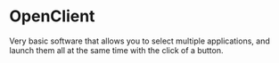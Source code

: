 # OpenClient

Very basic software that allows you to select multiple applications, and launch them all at the same time with the click of a button.
